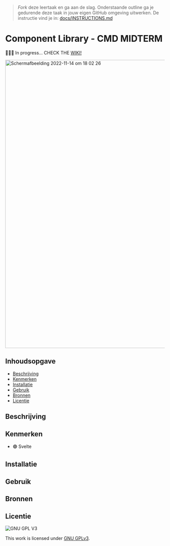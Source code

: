 > _Fork_ deze leertaak en ga aan de slag. 
Onderstaande outline ga je gedurende deze taak in jouw eigen GitHub omgeving uitwerken. 
De instructie vind je in: [docs/INSTRUCTIONS.md](docs/INSTRUCTIONS.md)

# Component Library - CMD MIDTERM
👩🏻‍💻 In progress... CHECK THE [WIKI!](https://github.com/EmonaSantiago/dont-repeat-yourself-component-library/wiki)
<!-- Geef je project een titel en schrijf in één zin wat het is -->
<img width="907" alt="Schermafbeelding 2022-11-14 om 18 02 26" src="https://user-images.githubusercontent.com/90447045/201721580-7b0cb4d4-f55a-4bea-8f1c-ae5fd7ccb3bf.png">


## Inhoudsopgave

  * [Beschrijving](#beschrijving)
  * [Kenmerken](#kenmerken)
  * [Installatie](#installatie)
  * [Gebruik](#gebruik)
  * [Bronnen](#bronnen)
  * [Licentie](#licentie)

## Beschrijving
<!-- In de Beschrijving staat hoe je project er uit ziet, hoe het werkt en wat je er mee kan. -->
<!-- Voeg een mooie poster visual toe 📸 -->
<!-- Voeg een link toe naar Github Pages 🌐-->

## Kenmerken
<!-- Bij Kenmerken staat welke technieken zijn gebruikt en hoe. Wat is de HTML structuur? Wat zijn de belangrijkste dingen in CSS? Wat is er met Javascript gedaan en hoe? Misschien heb je een framwork of library gebruikt? -->
* 🟣 Svelte

## Installatie

## Gebruik

## Bronnen

## Licentie

![GNU GPL V3](https://www.gnu.org/graphics/gplv3-127x51.png)

This work is licensed under [GNU GPLv3](./LICENSE).
